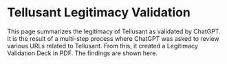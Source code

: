 # Tellusant Legitimacy Validation

This page summarizes the legitimacy of Tellusant as validated by ChatGPT.
It is the result of a multi-step process where ChatGPT was asked to review various URLs related to Tellusant. From this, it created a Legitimacy Validation Deck in PDF. The findings are shown here.

